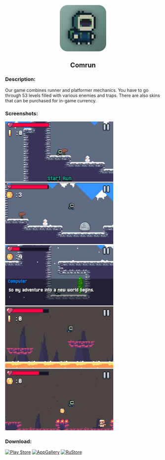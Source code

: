 <div align="center">
<img src="comrun.png" width="150"/>
<h2>Comrun</h2>
</div>

### Description:
Our game combines runner and platformer mechanics. You have to go through 53 levels filled with various enemies and traps. There are also skins that can be purchased for in-game currency.

### Screenshots:
<img src="/readme/1.png" width="350"/> <img src="/readme/2.png" width="350"/> <img src="/readme/3.png" width="350"/> <img src="/readme/4.png" width="350"/> <img src="/readme/5.png" width="350"/>

### Download: 
[![Play Store](https://img.shields.io/badge/Google_Play-414141?style=for-the-badge&logo=google-play&logoColor=white)](https://play.google.com/store/apps/details?id=com.yoshi.comrun) 
[![AppGallery](https://img.shields.io/badge/AppGallery-red?style=for-the-badge)]() 
[![RuStore](https://img.shields.io/badge/RuStore-blue?style=for-the-badge&logo=vk&logoColor=white)](https://apps.rustore.ru/app/com.yoshi.comrun) 
